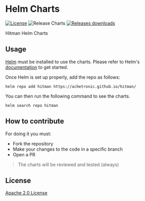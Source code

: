 # Helm Charts

[![License](https://img.shields.io/badge/License-Apache%202.0-blue.svg)](https://opensource.org/licenses/Apache-2.0)
![Release Charts](https://github.com/achetronic/hitman/workflows/Release%20Charts/badge.svg?branch=main)
[![Releases downloads](https://img.shields.io/github/downloads/achetronic/hitman/total.svg)](https://github.com/achetronic/hitman/releases)

Hitman Helm Charts

## Usage

[Helm](https://helm.sh) must be installed to use the charts.
Please refer to Helm's [documentation](https://helm.sh/docs/) to get started.

Once Helm is set up properly, add the repo as follows:

```console
helm repo add hitman https://achetronic.github.io/hitman/
```

You can then run the following command to see the charts.

```console
helm search repo hitman
```

## How to contribute

For doing it you must:
* Fork the repository
* Make your changes to the code in a specific branch
* Open a PR

> The charts will be reviewed and tested (always)

## License

[Apache 2.0 License](./LICENSE)
